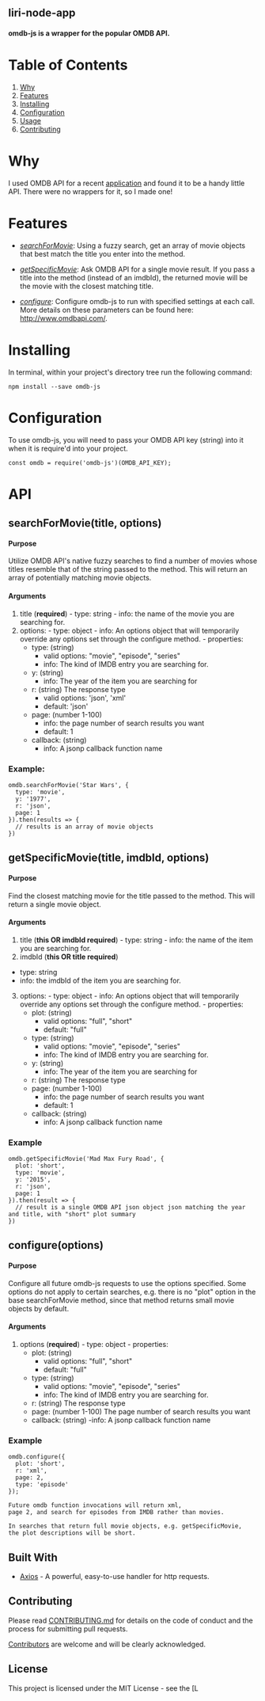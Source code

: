 ## liri-node-app
  
####  omdb-js is a wrapper for the popular OMDB API. 

# Table of Contents

1. [Why](#why)
1. [Features](#team)
1. [Installing](#installing)
1. [Configuration](#configuration)
1. [Usage](#usage)
1. [Contributing](#contributing)

# Why

  I used OMDB API for a recent [application](https://github.com/binary100/fliq) and found it to be a handy little API. There were no wrappers for it, so I made one! 

# Features

- [*searchForMovie*](#searchformovie-info): Using a fuzzy search, get an array of movie objects that best match the title you enter into the method.

- [*getSpecificMovie*](#getspecificmovie-info): Ask OMDB API for a single movie result. If you pass a title into the method (instead of an imdbId), the returned movie will be the movie with the closest matching title. 

- [*configure*](#configure-info): Configure omdb-js to run with specified settings at each call. More details on these parameters can be found here: http://www.omdbapi.com/.

# Installing

In terminal, within your project's directory tree run the following command:

```npm install --save omdb-js```


# Configuration

To use omdb-js, you will need to pass your OMDB API key (string) into it when it is require'd into your project.


```
const omdb = require('omdb-js')(OMDB_API_KEY);
```


# API

## searchForMovie(title, options)

#### Purpose
Utilize OMDB API's native fuzzy searches to find a number of movies whose titles resemble that of the string passed to the method. This will return an array of potentially matching movie objects.

#### Arguments
  1. title (**required**)
    - type: string
    - info: the name of the movie you are searching for.
  2. options:
    - type: object
    - info: An options object that will temporarily override any options set through the configure method.
    - properties: 
      - type: (string)
        - valid options: "movie", "episode", "series"
        - info: The kind of IMDB entry you are searching for.
      - y: (string)
        - info: The year of the item you are searching for
      - r: (string) The response type
        - valid options: 'json', 'xml'
        - default: 'json'
      - page: (number 1-100)
        - info: the page number of search results you want
        - default: 1
      - callback: (string)
        - info: A jsonp callback function name
### Example:

```
omdb.searchForMovie('Star Wars', {
  type: 'movie',
  y: '1977',
  r: 'json',
  page: 1
}).then(results => {
  // results is an array of movie objects
})

```

## getSpecificMovie(title, imdbId, options)

#### Purpose
Find the closest matching movie for the title passed to the method. This will return a single movie object.

#### Arguments
  1. title (**this OR imdbId required**)
    - type: string
    - info: the name of the item you are searching for.
  2. imdbId (**this OR title required**)
  - type: string
  - info: the imdbId of the item you are searching for.
  3. options:
    - type: object
    - info: An options object that will temporarily override any options set through the configure method.
    - properties:
      - plot: (string)
        - valid options: "full", "short"
        - default: "full"
      - type: (string)
        - valid options: "movie", "episode", "series"
        - info: The kind of IMDB entry you are searching for.
      - y: (string)
        - info: The year of the item you are searching for
      - r: (string) The response type
      - page: (number 1-100)
        - info: the page number of search results you want
        - default: 1
      - callback: (string)
        - info: A jsonp callback function name
### Example

```
omdb.getSpecificMovie('Mad Max Fury Road', {
  plot: 'short',
  type: 'movie',
  y: '2015',
  r: 'json',
  page: 1
}).then(result => {
  // result is a single OMDB API json object json matching the year and title, with "short" plot summary
})

```


## configure(options)

#### Purpose
Configure all future omdb-js requests to use the options specified. Some options do not apply to certain searches, e.g. there is no "plot" option in the base searchForMovie method, since that method returns small movie objects by default.

#### Arguments
  1. options (**required**)
    - type: object
    - properties:
      - plot: (string)
        - valid options: "full", "short"
        - default: "full"
      - type: (string)
        - valid options: "movie", "episode", "series"
        - info: The kind of IMDB entry you are searching for.
      - r: (string) The response type
      - page: (number 1-100) The page number of search results you want
      - callback: (string)
        -info: A jsonp callback function name
### Example

```
omdb.configure({
  plot: 'short',
  r: 'xml',
  page: 2,
  type: 'episode'
});

Future omdb function invocations will return xml,
page 2, and search for episodes from IMDB rather than movies. 

In searches that return full movie objects, e.g. getSpecificMovie,
the plot descriptions will be short.

```

## Built With

* [Axios](https://github.com/mzabriskie/axios) - A powerful, easy-to-use handler for http requests.

## Contributing

Please read [CONTRIBUTING.md](CONTRIBUTING.md) for details on the code of conduct and the process for submitting pull requests.

[Contributors](https://github.com/rcornell/omdb-js/contributors) are welcome and will be clearly acknowledged.

## License

This project is licensed under the MIT License - see the [L